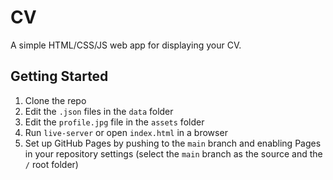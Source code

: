 # CV

A simple HTML/CSS/JS web app for displaying your CV.

## Getting Started

1.  Clone the repo
2.  Edit the `.json` files in the `data` folder
2.  Edit the `profile.jpg` file in the `assets` folder
4.  Run `live-server` or open `index.html` in a browser
5.  Set up GitHub Pages by pushing to the `main` branch and enabling Pages in your repository settings (select the `main` branch as the source and the `/` root folder)

